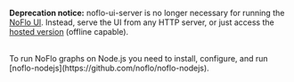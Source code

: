 **Deprecation notice:** noflo-ui-server is no longer necessary for running the [NoFlo UI](https://github.com/noflo/noflo-ui). Instead, serve the UI from any HTTP server, or just access the [hosted version](http://app.flowhub.io) (offline capable).

<br>
To run NoFlo graphs on Node.js you need to install, configure, and run [noflo-nodejs](https://github.com/noflo/noflo-nodejs).
